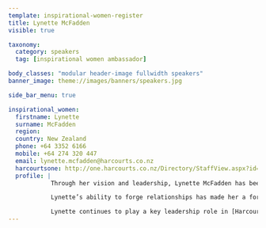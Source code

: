 ```yaml
---
template: inspirational-women-register
title: Lynette McFadden
visible: true

taxonomy:
  category: speakers
  tag: [inspirational women ambassador]

body_classes: "modular header-image fullwidth speakers"
banner_image: theme://images/banners/speakers.jpg

side_bar_menu: true

inspirational_women:
  firstname: Lynette
  surname: McFadden
  region: 
  country: New Zealand
  phone: +64 3352 6166
  mobile: +64 274 320 447
  email: lynette.mcfadden@harcourts.co.nz
  harcourtsone: http://one.harcourts.co.nz/Directory/StaffView.aspx?id=12165
  profile: |
            Through her vision and leadership, Lynette McFadden has been a driving force behind the meteoric rise of Harcourts gold from unassuming suburban office to one of the shining lights of the Harcourts Group – the Papanui office now holding the distinction of being Harcourts’ top office out of 800 around the world.

            Lynette’s ability to forge relationships has made her a formidable business leader – able to inspire, motivate and support her team to achieve top results year after year. From one-on-one mentoring of sales consultants, to a programme of training across the company, and beyond, to her public speaking engagements, charitable work and regular magazine columns, Lynette has a talent for bringing out the best in people. She has coached many award-winning sales consultants, including several Harcourts Christchurch Rookie of the Year recipients and the Number 1 sales consultant across Harcourts internationally, and has been influential in the consistently high ranking of Harcourts gold within the Harcourts Group, locally, nationally and internationally. Her coaching is underpinned by strong personal discipline and a legendary work ethic: the long hours and intense commitment to the task that Lynette puts in allow her to lead by example while still devoting time to being proud mum of her two sons, Harry and Louis. In 2012, her pivotal role in the success of Harcourts Gold was recognised when she and John became the first couple ever to be inducted into the Harcourts Hall of Fame.

            Lynette continues to play a key leadership role in [Harcourts Gold](http://www.homes4sale.co.nz/): her influence ensures that no part of the customer experience is left untouched by the Harcourts Gold magic.
---
```

